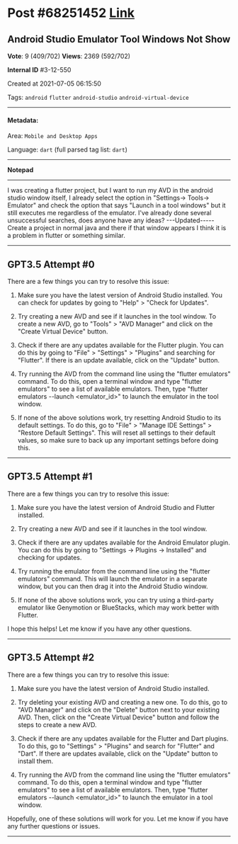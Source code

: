 
# Post \#68251452 [Link](https://stackoverflow.com/questions/68251452/)

## Android Studio Emulator Tool Windows Not Show

**Vote**: 9 (409/702) **Views**: 2369 (592/702) 

**Internal ID** \#3-12-550

Created at 2021-07-05 06:15:50

Tags: `android` `flutter` `android-studio` `android-virtual-device`

----------

#### Metadata:

Area: `Mobile and Desktop Apps`

Language: `dart` (full parsed tag list: `dart`)

----------

**Notepad**


----------

I was creating a flutter project, but I want to run my AVD in the android studio window itself, I already select the option in "Settings-> Tools-> Emulator" and check the option that says "Launch in a tool windows" but it still executes me regardless of the emulator.
[](https://i.stack.imgur.com/qDBpq.png)
I've already done several unsuccessful searches, does anyone have any ideas?
[](https://i.stack.imgur.com/AJu6d.png)
---Updated-----
Create a project in normal java and there if that window appears I think it is a problem in flutter or something similar.


----------
        
## GPT3.5 Attempt \#0

There are a few things you can try to resolve this issue:

1. Make sure you have the latest version of Android Studio installed. You can check for updates by going to "Help" > "Check for Updates".

2. Try creating a new AVD and see if it launches in the tool window. To create a new AVD, go to "Tools" > "AVD Manager" and click on the "Create Virtual Device" button.

3. Check if there are any updates available for the Flutter plugin. You can do this by going to "File" > "Settings" > "Plugins" and searching for "Flutter". If there is an update available, click on the "Update" button.

4. Try running the AVD from the command line using the "flutter emulators" command. To do this, open a terminal window and type "flutter emulators" to see a list of available emulators. Then, type "flutter emulators --launch <emulator_id>" to launch the emulator in the tool window.

5. If none of the above solutions work, try resetting Android Studio to its default settings. To do this, go to "File" > "Manage IDE Settings" > "Restore Default Settings". This will reset all settings to their default values, so make sure to back up any important settings before doing this.

--------

## GPT3.5 Attempt \#1

There are a few things you can try to resolve this issue:

1. Make sure you have the latest version of Android Studio and Flutter installed.

2. Try creating a new AVD and see if it launches in the tool window.

3. Check if there are any updates available for the Android Emulator plugin. You can do this by going to "Settings -> Plugins -> Installed" and checking for updates.

4. Try running the emulator from the command line using the "flutter emulators" command. This will launch the emulator in a separate window, but you can then drag it into the Android Studio window.

5. If none of the above solutions work, you can try using a third-party emulator like Genymotion or BlueStacks, which may work better with Flutter.

I hope this helps! Let me know if you have any other questions.

--------

## GPT3.5 Attempt \#2

There are a few things you can try to resolve this issue:

1. Make sure you have the latest version of Android Studio installed.

2. Try deleting your existing AVD and creating a new one. To do this, go to "AVD Manager" and click on the "Delete" button next to your existing AVD. Then, click on the "Create Virtual Device" button and follow the steps to create a new AVD.

3. Check if there are any updates available for the Flutter and Dart plugins. To do this, go to "Settings" > "Plugins" and search for "Flutter" and "Dart". If there are updates available, click on the "Update" button to install them.

4. Try running the AVD from the command line using the "flutter emulators" command. To do this, open a terminal window and type "flutter emulators" to see a list of available emulators. Then, type "flutter emulators --launch <emulator_id>" to launch the emulator in a tool window.

Hopefully, one of these solutions will work for you. Let me know if you have any further questions or issues.

--------
